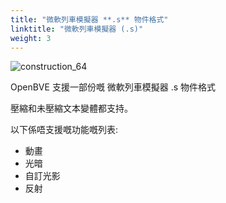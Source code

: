 ```yaml
---
title: "微軟列車模擬器 **.s** 物件格式"
linktitle: "微軟列車模擬器 (.s)"
weight: 3
---
```


![construction_64](/images/construction_64.png)

OpenBVE 支援一部份嘅 微軟列車模擬器 .s 物件格式

壓縮和未壓縮文本變體都支持。

以下係唔支援嘅功能嘅列表:

- 動畫
- 光暗
- 自訂光影
- 反射